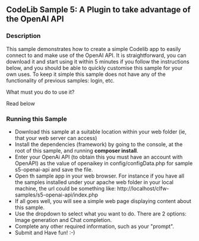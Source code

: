 ## CodeLib Sample 5: A Plugin to take advantage of the OpenAI API

### Description

This sample demonstrates how to create a simple Codelib app to easily connect to and make use of the OpenAI API.
It is straightforward, you can download it and start using it within 5 minutes if you follow the instructions below, 
and you should be able to quickly customise this sample for your own uses.
To keep it simple this sample does not have any of the functionality of previous samples: login, etc.

What must you do to use it?

Read below
 
### Running this Sample

- Download this sample at a suitable location within your web folder (ie, that your web server can access)
- Install the dependencies (framework) by going to the console, at the root of
  this sample, and running **composer install**.
- Enter your OpenAi API (to obtain this you must have an account with OpenAPI) as the value of openaikey in config/configData.php for sample s5-openai-api and save the file.
- Open th sample app in your web browser. For instance if you have all the samples installed under your apache web folder in your local machine, the url could be something like: http://localhost/clfw-samples/s5-openai-api/index.php 
- If all goes well, you will see a simple web page displaying content about this sample.
- Use the dropdown to select what you want to do. There are 2 options: Image generation and Chat completion.
- Complete any other required information, such as your "prompt".
- Submit and Have fun! :-)



